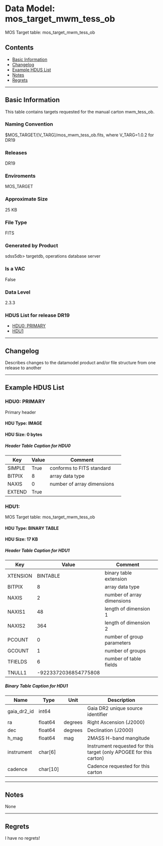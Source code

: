 # Data Model: mos_target_mwm_tess_ob


MOS Target table: mos_target_mwm_tess_ob


## Contents
- [Basic Information](#basic-information)
- [Changelog](#changelog)
- [Example HDUS List](#example-hdus-list)
- [Notes](#notes)
- [Regrets](#regrets)
---

## Basic Information
This table contains targets requested for the manual carton mwm_tess_ob.

### Naming Convention
$MOS_TARGET/[V_TARG]/mos_mwm_tess_ob.fits, where V_TARG=1.0.2 for DR19

### Releases
DR19

### Enviroments
MOS_TARGET

### Approximate Size
25 KB

### File Type
FITS

### Generated by Product
sdss5db> targetdb, operations database server

### Is a VAC
False

### Data Level
2.3.3

### HDUS List for release DR19
  - [HDU0: PRIMARY](#hdu0-primary)
  - [HDU1](#hdu1)

---

## Changelog
Describes changes to the datamodel product and/or file structure from one release to another

---
## Example HDUS List

### HDU0: PRIMARY
Primary header

#### HDU Type: IMAGE
#### HDU Size:  0 bytes

##### Header Table Caption for HDU0
Key | Value | Comment | |
| --- | --- | --- | --- |
| SIMPLE | True | conforms to FITS standard |
| BITPIX | 8 | array data type |
| NAXIS | 0 | number of array dimensions |
| EXTEND | True |  |



### HDU1: 
MOS Target table: mos_target_mwm_tess_ob

#### HDU Type: BINARY TABLE
#### HDU Size:  17 KB

##### Header Table Caption for HDU1
Key | Value | Comment | |
| --- | --- | --- | --- |
| XTENSION | BINTABLE | binary table extension |
| BITPIX | 8 | array data type |
| NAXIS | 2 | number of array dimensions |
| NAXIS1 | 48 | length of dimension 1 |
| NAXIS2 | 364 | length of dimension 2 |
| PCOUNT | 0 | number of group parameters |
| GCOUNT | 1 | number of groups |
| TFIELDS | 6 | number of table fields |
| TNULL1 | -9223372036854775808 |  |

##### Binary Table Caption for HDU1
Name | Type | Unit | Description |
| --- | --- | --- | --- |
 | gaia_dr2_id | int64 |  | Gaia DR2 unique source identifier |
 | ra | float64 | degrees | Right Ascension (J2000) |
 | dec | float64 | degrees | Declination (J2000) |
 | h_mag | float64 | mag | 2MASS H-band mangitude |
 | instrument | char[6] |  | Instrument requested for this target (only APOGEE for this carton) |
 | cadence | char[10] |  | Cadence requested for this carton |



---
## Notes
None

---
## Regrets
I  have no regrets!